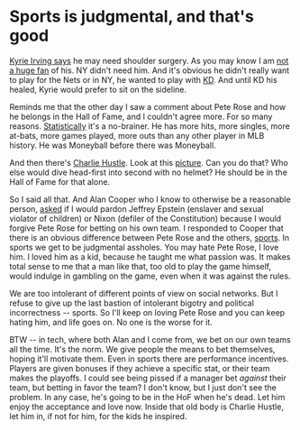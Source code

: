 # Sports is judgmental, and that's good
<a href="https://www.nytimes.com/2020/01/04/sports/basketball/nets-kyrie-irving-shoulder-injury-surgery.html?emc=rss&partner=rss">Kyrie Irving says</a> he may need shoulder surgery. As you may know I am <a href="http://scripting.com/2019/10/26/172803.html">not a huge fan</a> of his. NY didn't need him. And it's obvious he didn't really want to play for the Nets or in NY, he wanted to play with <a href="https://en.wikipedia.org/wiki/Kevin_Durant">KD</a>. And until KD his healed, Kyrie would prefer to sit on the sideline. 

Reminds me that the other day I saw a comment about Pete Rose and how he belongs in the Hall of Fame, and I couldn't agree more. For so many reasons. <a href="https://twitter.com/davewiner/status/1213879234185302017">Statistically</a> it's a no-brainer. He has more hits, more singles, more at-bats, more games played, more outs than any other player in MLB history. He was Moneyball before there was Moneyball. 

And then there's <a href="https://www.todayifoundout.com/index.php/2011/11/whitey-ford-gave-pete-rose-his-charlie-hustle-nickname/">Charlie Hustle</a>. Look at this <a href="http://scripting.com/images/2020/01/07/charlieHustle.png">picture</a>. Can you do that? Who else would dive head-first into second with no helmet? He should be in the Hall of Fame for that alone. 

So I said all that. And Alan Cooper who I know to otherwise be a reasonable person, <a href="https://twitter.com/MrAlanCooper/status/1213879931416936449">asked</a> if I would pardon Jeffrey Epstein (enslaver and sexual violator of children) or Nixon (defiler of the Constitution) because I would forgive Pete Rose for betting on his own team. I responded to Cooper that there is an obvious difference between Pete Rose and the others, <a href="https://twitter.com/davewiner/status/1213926736641044485">sports</a>. In sports we get to be judgmental assholes. You may hate Pete Rose, I love him. I loved him as a kid, because he taught me what passion was. It makes total sense to me that a man like that, too old to play the game himself, would indulge in gambling on the game, even when it was against the rules. 

We are too intolerant of different points of view on social networks. But I refuse to give up the last bastion of intolerant bigotry and political incorrectness -- sports. So I'll keep on loving Pete Rose and you can keep hating him, and life goes on. No one is the worse for it. 

BTW -- in tech, where both Alan and I come from, we bet on our own teams all the time. It's the norm. We give people the means to bet themselves, hoping it'll motivate them. Even in sports there are performance incentives. Players are given bonuses if they achieve a specific stat, or their team makes the playoffs. I could see being pissed if a manager bet <i>against</i> their team, but betting in favor the team? I don't know, but I just don't see the problem. In any case, he's going to be in the HoF when he's dead. Let him enjoy the acceptance and love now. Inside that old body is Charlie Hustle, let him in, if not for him, for the kids he inspired. 

